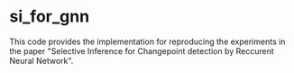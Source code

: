 # si_for_gnn
This code provides the implementation for reproducing the experiments in the paper "Selective Inference for Changepoint detection by Reccurent Neural Network".
